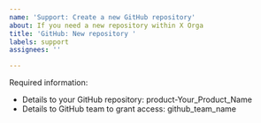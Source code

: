 ```yaml
---
name: 'Support: Create a new GitHub repository'
about: If you need a new repository within X Orga
title: 'GitHub: New repository '
labels: support
assignees: ''

---
```


Required information:
- Details to your GitHub repository: product-Your_Product_Name
- Details to GitHub team to grant access: github_team_name
